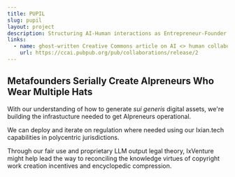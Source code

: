 ```yaml
---
title: PUPIL
slug: pupil
layout: project
description: Structuring AI-Human interactions as Entrepreneur-Founder interactions.
links:
  - name: ghost-written Creative Commons article on AI <> human collaboration
    url: https://ccai.pubpub.org/pub/collaborations/release/2
---
```


## Metafounders Serially Create AIpreneurs Who Wear Multiple Hats

With our understanding of how to generate *sui generis* digital assets, we're building the infrastucture needed to get AIpreneurs operational.

We can deploy and iterate on regulation where needed using our Ixian.tech capabilities in polycentric jurisdictions.

Through our fair use and proprietary LLM output legal theory, IxVenture might help lead the way to reconciling the knowledge virtues of copyright work creation incentives and encyclopedic compression.
